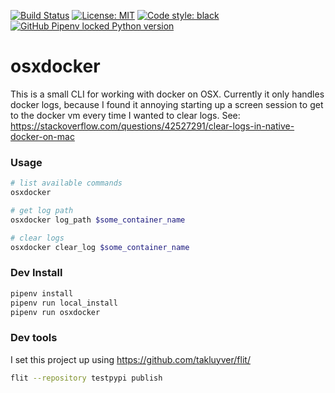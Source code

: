 [![Build Status](https://github.com/ConorSheehan1/osxdocker/workflows/ci/badge.svg)](https://github.com/ConorSheehan1/osxdocker/actions/)
[![License: MIT](https://img.shields.io/badge/License-MIT-yellow.svg)](https://opensource.org/licenses/MIT)
[![Code style: black](https://img.shields.io/badge/code%20style-black-000000.svg)](https://github.com/psf/black)
[![GitHub Pipenv locked Python version](https://img.shields.io/github/pipenv/locked/python-version/ConorSheehan1/osxdocker)](https://github.com/ConorSheehan1/osxdocker/Pipfile)

# osxdocker
This is a small CLI for working with docker on OSX.
Currently it only handles docker logs, because I found it annoying starting up a screen session to get to the docker vm every time I wanted to clear logs.
See: https://stackoverflow.com/questions/42527291/clear-logs-in-native-docker-on-mac

### Usage
```bash
# list available commands
osxdocker

# get log path
osxdocker log_path $some_container_name

# clear logs
osxdocker clear_log $some_container_name
```

### Dev Install
```bash
pipenv install
pipenv run local_install
pipenv run osxdocker
```

### Dev tools
I set this project up using https://github.com/takluyver/flit/

```bash
flit --repository testpypi publish
```
